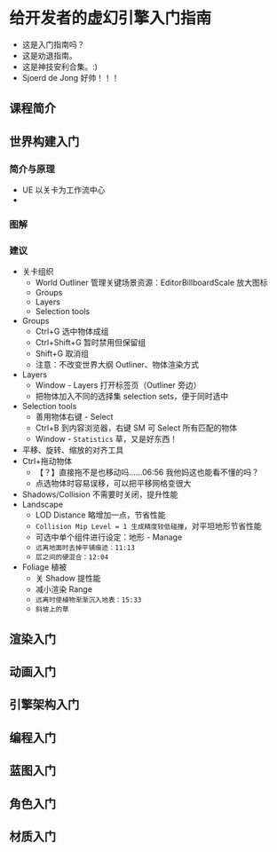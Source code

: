 # 给开发者的虚幻引擎入门指南
* 这是入门指南吗？
* 这是劝退指南。
* 这是神技安利合集。:)
* Sjoerd de Jong 好帅！！！

## 课程简介

## 世界构建入门
### 简介与原理
* UE 以关卡为工作流中心
* 
### 图解
### 建议
* 关卡组织
  * World Outliner 管理关键场景资源：EditorBillboardScale 放大图标
  * Groups
  * Layers
  * Selection tools
* Groups
  * Ctrl+G 选中物体成组
  * Ctrl+Shift+G 暂时禁用但保留组
  * Shift+G 取消组
  * 注意：不改变世界大纲 Outliner、物体渲染方式
* Layers
  * Window - Layers 打开标签页（Outliner 旁边）
  * 把物体加入不同的选择集 selection sets，便于同时选中
* Selection tools
  * 善用物体右键 - Select
  * Ctrl+B 到内容浏览器，右键 SM 可 Select 所有匹配的物体
  * Window - `Statistics` 草，又是好东西！
* 平移、旋转、缩放的对齐工具
* Ctrl+拖动物体
  * 【？】直接拖不是也移动吗……06:56 我他妈这也能看不懂的吗？
  * 点选物体时容易误移，可以把平移网格变很大
* Shadows/Collision 不需要时关闭，提升性能
* Landscape
  * LOD Distance 略增加一点，节省性能
  * `Collision Mip Level = 1 生成精度较低碰撞`，对平坦地形节省性能
  * 可选中单个组件进行设定：地形 - Manage
  * `远离地面时去掉平铺痕迹：11:13`
  * `层之间的硬混合：12:04`
* Foliage 植被
  * 关 Shadow 提性能
  * 减小渲染 Range
  * `远离时使植物渐渐沉入地表：15:33`
  * `斜坡上的草`

## 渲染入门

## 动画入门


## 引擎架构入门

## 编程入门

## 蓝图入门

## 角色入门

## 材质入门

